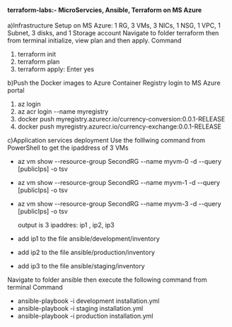  #### terraform-labs:- MicroServcies, Ansible, Terraform on MS Azure

a)Infrastructure Setup on MS Azure: 1 RG, 3 VMs, 3 NICs, 1 NSG, 1 VPC, 1 Subnet, 3 disks, and  1 Storage account
   Navigate to folder terraform then from terminal initialize, view plan and then apply.
   Command
   1) terraform init
   2) terraform plan
   3) terraform apply:  Enter yes

b)Push the Docker images to Azure Container Registry
   login to MS Azure portal
   1) az login 
   2) az acr login --name myregistry
   3) docker push myregistry.azurecr.io/currency-conversion:0.0.1-RELEASE
   4) docker push myregistry.azurecr.io/currency-exchange:0.0.1-RELEASE

c)Application services deployment
   Use  the folllwing command from PowerShell to get the ipaddress of 3 VMs

  - az vm show --resource-group SecondRG  --name myvm-0 -d --query [publicIps] -o tsv
  - az vm show --resource-group SecondRG  --name myvm-1 -d --query [publicIps] -o tsv
  - az vm show --resource-group SecondRG  --name myvm-3 -d --query [publicIps] -o tsv
  
    output is  3 ipaddres:  ip1 , ip2, ip3  
   
  - add ip1  to the file ansible/development/inventory
  - add ip2  to the file ansible/production/inventory
  - add ip3  to the file ansible/staging/inventory
 
   Navigate to folder ansible then execute the following command from terminal
   Command

  - ansible-playbook -i development  installation.yml
  - ansible-playbook -i staging  installation.yml
  - ansible-playbook -i production installation.yml







